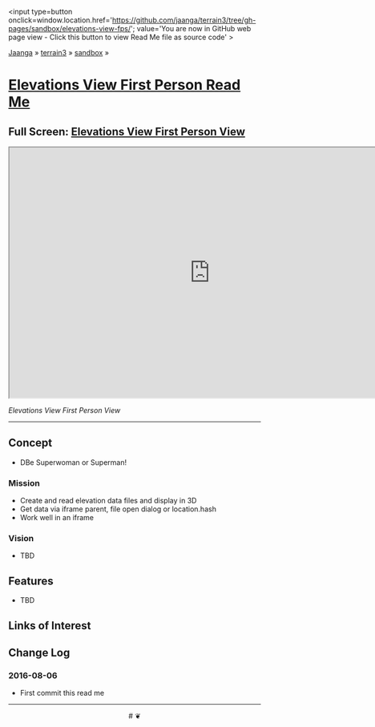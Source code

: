 <span style=display:none; >[You are now in GitHub source code view - click this link to view Read Me file as a web page]
( https://jaanga.github.io/terrain3/#sandbox/elevations-view-fps/ "View file as a web page." ) </span>
<input type=button onclick=window.location.href='https://github.com/jaanga/terrain3/tree/gh-pages/sandbox/elevations-view-fps/'; value='You are now in GitHub web page view - Click this button to view Read Me file as source code' >

[Jaanga]( http://jaanga.github.io ) &raquo; [terrain3]( https://jaanga.github.io/terrain3/ ) &raquo;
[sandbox]( https://jaanga.github.io/terrain3/#sandbox/ ) &raquo;

[Elevations View First Person Read Me]( https://jaanga.github.io/terrain3/#sandbox/elevations-view-fps/ )
===

## Full Screen: [Elevations View First Person View]( https://jaanga.github.io/terrain3/sandbox/elevations-view-fps/index.html )


<img src="" style=display:none; width=800 >

<iframe src="https://jaanga.github.io/terrain3/sandbox/elevations-view-fps/index.html" width=800px height=500px onload=this.contentWindow.controls.enableZoom=false; ></iframe>

_Elevations View First Person View_

***


## Concept

* DBe Superwoman or Superman!

### Mission

* Create and read elevation data files and display in 3D
* Get data via iframe parent, file open dialog or location.hash
* Work well in an iframe


### Vision

* TBD


## Features

* TBD



## Links of Interest


## Change Log

### 2016-08-06

* First commit this read me



***

<center title='Jaanga ~ your 3D happy place' >
# <a href=javascript:window.scrollTo(0,0); style=text-decoration:none; > ❦ </a>
</center>
